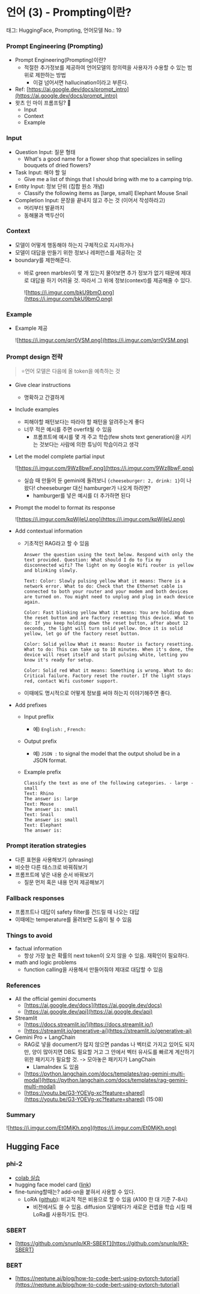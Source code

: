 # 언어 (3) - Prompting이란?

태그: HuggingFace, Prompting, 언어모델
No.: 19

### Prompt Engineering (Prompting)

- Prompt Engineering(Prompting)이란?
    - 적절한 추가정보를 제공하여 언어모델의 창의력을 사용자가 수용할 수 있는 범위로 제한하는 방법
        - 이걸 넘어서면 hallucination이라고 부른다.
- Ref: [https://ai.google.dev/docs/prompt_intro](https://ai.google.dev/docs/prompt_intro)
- 왓츠 인 마이 프롬프팅? 👜
    - Input
    - Context
    - Example

### Input

- Question Input: 질문 형태
    - What's a good name for a flower shop that specializes in selling bouquets of dried flowers?
- Task Input: 해야 할 일
    - Give me a list of things that I should bring with me to a camping trip.
- Entity Input: 정보 단위 (집합 원소 개념)
    - Classify the following items as [large, small]
    Elephant
    Mouse
    Snail
- Completion Input: 문장을 끝내지 않고 주는 것 (이어서 작성하라고)
    - 머리부터 발끝까지
    - 동해물과 백두산이

### Context

- 모델이 어떻게 행동해야 하는지 구체적으로 지시하거나
- 모델이 대답을 만들기 위한 정보나 레퍼런스를 제공하는 것
- boundary를 제한해준다.
    - 바로 green marbles이 몇 개 있는지 물어보면 추가 정보가 없기 때문에 제대로 대답을 하기 어려울 것. 따라서 그 위에 정보(context)를 제공해줄 수 있다.
        
        ![https://i.imgur.com/bkU9bmO.png](https://i.imgur.com/bkU9bmO.png)
        

### Example

- Example 제공
    
    ![https://i.imgur.com/qrr0VSM.png](https://i.imgur.com/qrr0VSM.png)
    

### Prompt design 전략

> ⭐언어 모델은 다음에 올 token을 예측하는 것
> 
- Give clear instructions
    - 명확하고 간결하게
- Include examples
    - 피해야할 패턴보다는 따라야 할 패턴을 알려주는게 좋다
    - 너무 적은 예시를 주면 overfit될 수 있음
        - 프롬프트에 예시를 몇 개 주고 학습(few shots text generation)을 시키는 것보다는 사람에 의한 튜닝이 학습이라고 생각
- Let the model complete partial input
    
    ![https://i.imgur.com/9Wz8bwF.png](https://i.imgur.com/9Wz8bwF.png)
    
    - 실습 때 만들어 둔 gemini에 돌려보니 `{cheeseburger: 2, drink: 1}`이 나왔다! cheeseburger 대신 hamburger가 나오게 하려면?
        - hamburger를 넣은 예시를 더 추가하면 된다
- Prompt the model to format its response
    
    ![https://i.imgur.com/kpWjIeU.png](https://i.imgur.com/kpWjIeU.png)
    
- Add contextual information
    - 기초적인 RAG라고 할 수 있음
        
        ```
        Answer the question using the text below. Respond with only the text provided. Question: What should I do to fix my disconnected wifi? The light on my Google Wifi router is yellow and blinking slowly.
        
        Text: Color: Slowly pulsing yellow What it means: There is a network error. What to do: Check that the Ethernet cable is connected to both your router and your modem and both devices are turned on. You might need to unplug and plug in each device again.
        
        Color: Fast blinking yellow What it means: You are holding down the reset button and are factory resetting this device. What to do: If you keep holding down the reset button, after about 12 seconds, the light will turn solid yellow. Once it is solid yellow, let go of the factory reset button.
        
        Color: Solid yellow What it means: Router is factory resetting. What to do: This can take up to 10 minutes. When it's done, the device will reset itself and start pulsing white, letting you know it's ready for setup.
        
        Color: Solid red What it means: Something is wrong. What to do: Critical failure. Factory reset the router. If the light stays red, contact Wifi customer support.
        
        ```
        
    - 이때에도 명시적으로 어떻게 정보를 써야 하는지 이야기해주면 좋다.
- Add prefixes
    - Input preflix
        - 예) `English:` , `French:`
    - Output prefix
        - 예) `JSON :`  to signal the model that the output sholud be in a JSON format.
    - Example prefix
        
        ```
        Classify the text as one of the following categories. - large - small
        Text: Rhino
        The answer is: large
        Text: Mouse
        The answer is: small
        Text: Snail
        The answer is: small
        Text: Elephant
        The answer is:
        
        ```
        

### Prompt iteration strategies

- 다른 표현을 사용해보기 (phrasing)
- 비슷한 다른 태스크로 바꿔줘보기
- 프롬프트에 넣은 내용 순서 바꿔보기
    - 질문 먼저 혹은 내용 먼저 제공해보기

### Fallback responses

- 프롬프트나 대답이 safety filter를 건드릴 때 나오는 대답
- 이때에는 temperature를 올려보면 도움이 될 수 있음

### Things to avoid

- factual information
    - 항상 가장 높은 확률의 next token이 오지 않을 수 있음. 재확인이 필요하다.
- math and logic problems
    - function calling을 사용해서 만들어줘야 제대로 대답할 수 있음

### References

- All the official gemini documents
    - [https://ai.google.dev/docs](https://ai.google.dev/docs)
    - [https://ai.google.dev/api](https://ai.google.dev/api)
- Streamlit
    - [https://docs.streamlit.io/](https://docs.streamlit.io/)
    - [https://streamlit.io/generative-ai](https://streamlit.io/generative-ai)
- Gemini Pro + LangChain
    - RAG로 넣을 document가 많지 않으면 pandas 나 벡터로 가지고 있어도 되지만, 양이 많아지면 DB도 필요할 거고 그 안에서 벡터 유사도를 빠르게 계산하기 위한 패키지가 필요할 것. -> 모아놓은 패키지가 LangChain
        - LlamaIndex 도 있음
    - [https://python.langchain.com/docs/templates/rag-gemini-multi-modal](https://python.langchain.com/docs/templates/rag-gemini-multi-modal)
    - [https://youtu.be/G3-YOEVg-xc?feature=shared](https://youtu.be/G3-YOEVg-xc?feature=shared) (15:08)

### Summary

![https://i.imgur.com/Et0MjKh.png](https://i.imgur.com/Et0MjKh.png)

## Hugging Face

### phi-2

- [colab 실습](https://colab.research.google.com/drive/17Dvs97jdX_TznzdcqkCcVDxSGm2M8Xbv#scrollTo=TTHrwa3g5FGx)
- hugging face model card ([link](https://huggingface.co/microsoft/phi-2))
- fine-tuning할때는? add-on을 붙혀서 사용할 수 있다.
    - LoRA ([github](https://github.com/microsoft/LoRA)): 비교적 적은 비용으로 할 수 있음 (A100 한 대 기준 7-8시)
        - 비전에서도 쓸 수 있음. diffusion 모델에다가 새로운 컨셉을 학습 시킬 때 LoRa를 사용하기도 한다.

### SBERT

- [https://github.com/snunlp/KR-SBERT](https://github.com/snunlp/KR-SBERT)

### BERT

- [https://neptune.ai/blog/how-to-code-bert-using-pytorch-tutorial](https://neptune.ai/blog/how-to-code-bert-using-pytorch-tutorial)